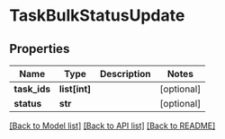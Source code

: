 # TaskBulkStatusUpdate

## Properties
Name | Type | Description | Notes
------------ | ------------- | ------------- | -------------
**task_ids** | **list[int]** |  | [optional] 
**status** | **str** |  | [optional] 

[[Back to Model list]](../README.md#documentation-for-models) [[Back to API list]](../README.md#documentation-for-api-endpoints) [[Back to README]](../README.md)


